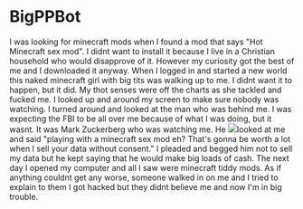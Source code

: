 # BigPPBot
I was looking for minecraft mods when I found a mod that says "Hot Minecraft sex mod". I didnt want to install it because I live in a Christian household who would disapprove of it. However my curiosity got the best of me and I downloaded it anyway. When I logged in and started a new world this naked minecraft girl with big tits was walking up to me. I didnt want it to happen, but it did. My thot senses were off the charts as she tackled and fucked me. I looked up and around my screen to make sure nobody was watching. I turned around and looked at the man who was behind me. I was expecting the FBI to be all over me because of what I was doing, but it wasnt. It was Mark Zuckerberg who was watching me. He ![](https://i.imgur.com/73hfCtK.jpg)looked at me and said "playing with a minecraft sex mod eh? That's gonna be worth a lot when I sell your data without consent." I pleaded and begged him not to sell my data but he kept saying that he would make big loads of cash. The next day I opened my computer and all I saw were minecraft tiddy mods. As if anything couldnt get any worse, someone walked in on me and I tried to explain to them I got hacked but they didnt believe me and now I'm in big trouble.
